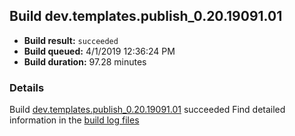 ## Build dev.templates.publish_0.20.19091.01
- **Build result:** `succeeded`
- **Build queued:** 4/1/2019 12:36:24 PM
- **Build duration:** 97.28 minutes
### Details
Build [dev.templates.publish_0.20.19091.01](https://winappstudio.visualstudio.com/web/build.aspx?pcguid=a4ef43be-68ce-4195-a619-079b4d9834c2&builduri=vstfs%3a%2f%2f%2fBuild%2fBuild%2f27442) succeeded
Find detailed information in the [build log files](https://uwpctdiags.blob.core.windows.net/buildlogs/dev.templates.publish_0.20.19091.01_logs.zip)
